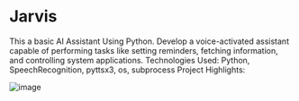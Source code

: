 # Jarvis
This a basic AI Assistant Using Python. Develop a voice-activated assistant capable of performing tasks like setting reminders, fetching information, and controlling system applications.
Technologies Used: Python, SpeechRecognition, pyttsx3, os, subprocess
Project Highlights:

![image](https://github.com/user-attachments/assets/399e39a1-b01c-4809-acfb-dc159203af3d)

